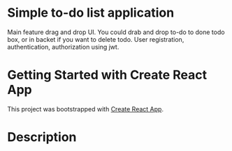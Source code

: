 # Simple to-do list application

Main feature drag and drop UI. 
You could drab and drop to-do to done todo box, or in backet if you want to delete todo.
User registration, authentication, authorization using jwt.


# Getting Started with Create React App

This project was bootstrapped with [Create React App](https://github.com/facebook/create-react-app).

# Description
